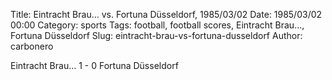 Title: Eintracht Brau… vs. Fortuna Düsseldorf, 1985/03/02
Date: 1985/03/02 00:00
Category: sports
Tags: football, football scores, Eintracht Brau…, Fortuna Düsseldorf
Slug: eintracht-brau-vs-fortuna-dusseldorf
Author: carbonero


Eintracht Brau… 1 - 0 Fortuna Düsseldorf
